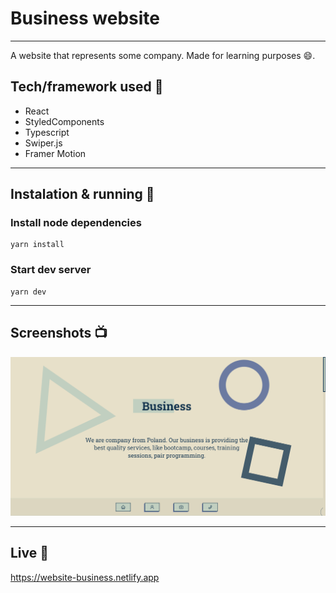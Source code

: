 
# Business website
---
A website that represents some company. Made for learning purposes :smile:.

## Tech/framework used 🔧
- React
- StyledComponents
- Typescript
- Swiper.js
- Framer Motion

---
## Instalation & running 💾

### Install node dependencies
```
yarn install
```

### Start dev server
```
yarn dev
```

---
## Screenshots 📺
![Website preview](https://github.com/MaciejGarncarski/Buisness-Website/blob/main/website-preview.png?raw=true "Business website")

___
## Live 📍
https://website-business.netlify.app